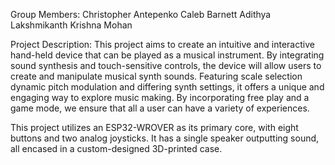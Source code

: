 Group Members:
Christopher Antepenko
Caleb Barnett
Adithya Lakshmikanth
Krishna Mohan

Project Description:
This project aims to create an intuitive and interactive hand-held device that can be played as a musical instrument. By integrating sound synthesis and touch-sensitive controls, the device will allow users to create and manipulate musical synth sounds. Featuring scale selection dynamic pitch modulation and differing synth settings, it offers a unique and engaging way to explore music making. By incorporating free play and a game mode, we ensure that all a user can have a variety of experiences. 

This project utilizes an ESP32-WROVER as its primary core, with eight buttons and two analog joysticks. It has a single speaker outputting sound, all encased in a custom-designed 3D-printed case.

